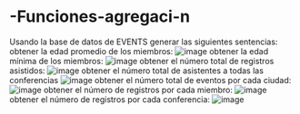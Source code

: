 # -Funciones-agregaci-n
Usando la base de datos de EVENTS generar las siguientes sentencias:
obtener la edad promedio de los miembros:
![image](https://github.com/jmbanegas/-Funciones-agregaci-n/assets/146044844/0ec9418e-f85b-486a-ac49-ac1a9caa3e01)
obtener la edad mínima de los miembros:
![image](https://github.com/jmbanegas/-Funciones-agregaci-n/assets/146044844/bfa4bf1d-2b2a-44bf-92f6-934f9863ce31)
obtener el número total de registros asistidos:
![image](https://github.com/jmbanegas/-Funciones-agregaci-n/assets/146044844/fe218675-c173-4222-89f3-ad029c19e867)
obtener el número total de asistentes a todas las conferencias
![image](https://github.com/jmbanegas/-Funciones-agregaci-n/assets/146044844/a9981e4e-9398-4fc1-9e43-1d291218e150)
obtener el número total de eventos por cada ciudad:
![image](https://github.com/jmbanegas/-Funciones-agregaci-n/assets/146044844/377d4903-ad0c-4098-b048-361be196ad81)
obtener el número de registros por cada miembro:
![image](https://github.com/jmbanegas/-Funciones-agregaci-n/assets/146044844/8beb74fb-8422-476e-8e5d-f8731cd3b1a1)
obtener el número de registros por cada conferencia:
![image](https://github.com/jmbanegas/-Funciones-agregaci-n/assets/146044844/9e5dc9a7-3d8c-4168-b9c9-fbc056efb380)
